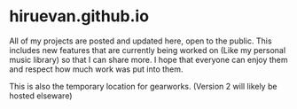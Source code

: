 # hiruevan.github.io
All of my projects are posted and updated here, open to the public. This includes new features that are currently being worked on (Like my personal music library) so that I can share more.
I hope that everyone can enjoy them and respect how much work was put into them.

This is also the temporary location for gearworks. (Version 2 will likely be hosted elseware)
